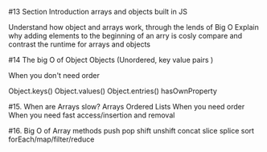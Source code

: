 #13 Section Introduction
arrays and objects built in JS

Understand how object and arrays work, through the lends of Big O
Explain why adding elements to the beginning of an arry is cosly
compare and contrast the runtime for arrays and objects

#14 The big O of Object 
Objects (Unordered, key value pairs )

When you don't need order 

Object.keys()
Object.values()
Object.entries()
hasOwnProperty 

#15. When are Arrays slow?
Arrays Ordered Lists
When you need order 
When you need fast access/insertion and removal

#16. Big O of Array methods 
push pop shift unshift concat slice splice sort forEach/map/filter/reduce 
